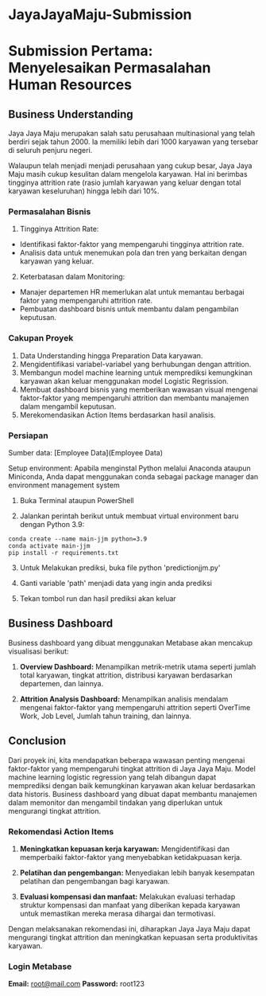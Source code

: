 # JayaJayaMaju-Submission
 
# Submission Pertama: Menyelesaikan Permasalahan Human Resources

## Business Understanding

Jaya Jaya Maju merupakan salah satu perusahaan multinasional yang telah berdiri sejak tahun 2000. Ia memiliki lebih dari 1000 karyawan yang tersebar di seluruh penjuru negeri. 

Walaupun telah menjadi menjadi perusahaan yang cukup besar, Jaya Jaya Maju masih cukup kesulitan dalam mengelola karyawan. Hal ini berimbas tingginya attrition rate (rasio jumlah karyawan yang keluar dengan total karyawan keseluruhan) hingga lebih dari 10%.

### Permasalahan Bisnis

1. Tingginya Attrition Rate:
- Identifikasi faktor-faktor yang mempengaruhi tingginya attrition rate.
- Analisis data untuk menemukan pola dan tren yang berkaitan dengan karyawan yang keluar.

2. Keterbatasan dalam Monitoring:
- Manajer departemen HR memerlukan alat untuk memantau berbagai faktor yang mempengaruhi attrition rate.
- Pembuatan dashboard bisnis untuk membantu dalam pengambilan keputusan.

### Cakupan Proyek

1. Data Understanding hingga Preparation Data karyawan.
2. Mengidentifikasi variabel-variabel yang berhubungan dengan attrition.
3. Membangun model machine learning untuk memprediksi kemungkinan karyawan akan keluar menggunakan model Logistic Regrission.
4. Membuat dashboard bisnis yang memberikan wawasan visual mengenai faktor-faktor yang mempengaruhi attrition dan membantu manajemen dalam mengambil keputusan.
5. Merekomendasikan Action Items berdasarkan hasil analisis.

### Persiapan

Sumber data: [Employee Data](Employee Data)

Setup environment:
Apabila menginstal Python melalui Anaconda ataupun Miniconda, Anda dapat menggunakan conda sebagai package manager dan environment management system

1. Buka Terminal ataupun PowerShell

2. Jalankan perintah berikut untuk membuat virtual environment baru dengan Python 3.9:

```
conda create --name main-jjm python=3.9
conda activate main-jjm
pip install -r requirements.txt
```
3. Untuk Melakukan prediksi, buka file python 'predictionjjm.py'

4. Ganti variable 'path' menjadi data yang ingin anda prediksi

5. Tekan tombol run dan hasil prediksi akan keluar

## Business Dashboard

Business dashboard yang dibuat menggunakan Metabase akan mencakup visualisasi berikut:

1. **Overview Dashboard:** Menampilkan metrik-metrik utama seperti jumlah total karyawan, tingkat attrition, distribusi karyawan berdasarkan departemen, dan lainnya.

2. **Attrition Analysis Dashboard:** Menampilkan analisis mendalam mengenai faktor-faktor yang mempengaruhi attrition seperti OverTime Work, Job Level, Jumlah tahun training, dan lainnya.

## Conclusion

Dari proyek ini, kita mendapatkan beberapa wawasan penting mengenai faktor-faktor yang mempengaruhi tingkat attrition di Jaya Jaya Maju. Model machine learning logistic regression yang telah dibangun dapat memprediksi dengan baik kemungkinan karyawan akan keluar berdasarkan data historis. Business dashboard yang dibuat dapat membantu manajemen dalam memonitor dan mengambil tindakan yang diperlukan untuk mengurangi tingkat attrition.

### Rekomendasi Action Items 

1. **Meningkatkan kepuasan kerja karyawan:** Mengidentifikasi dan memperbaiki faktor-faktor yang menyebabkan ketidakpuasan kerja.

2. **Pelatihan dan pengembangan:** Menyediakan lebih banyak kesempatan pelatihan dan pengembangan bagi karyawan.
3. **Evaluasi kompensasi dan manfaat:** Melakukan evaluasi terhadap struktur kompensasi dan manfaat yang diberikan kepada karyawan untuk memastikan mereka merasa dihargai dan termotivasi.

Dengan melaksanakan rekomendasi ini, diharapkan Jaya Jaya Maju dapat mengurangi tingkat attrition dan meningkatkan kepuasan serta produktivitas karyawan.

### Login Metabase
**Email:** root@mail.com
**Password:** root123